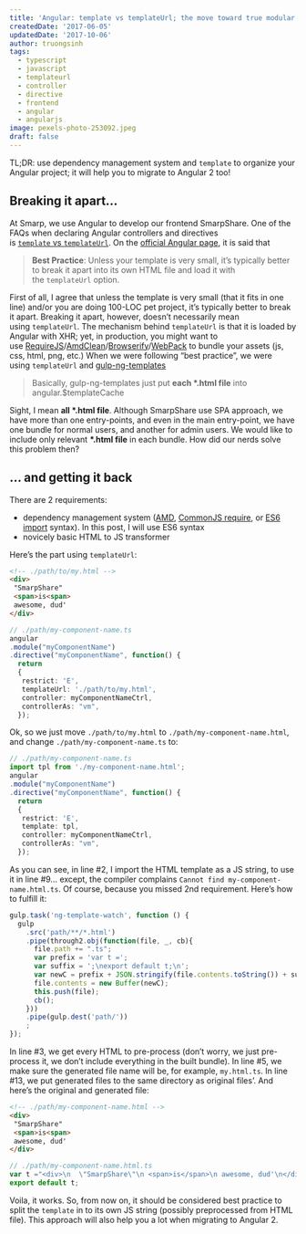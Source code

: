 ```yaml
---
title: 'Angular: template vs templateUrl; the move toward true modular development'
createdDate: '2017-06-05'
updatedDate: '2017-10-06'
author: truongsinh
tags:
  - typescript
  - javascript
  - templateurl
  - controller
  - directive
  - frontend
  - angular
  - angularjs
image: pexels-photo-253092.jpeg
draft: false
---
```


TL;DR: use dependency management system and `template` to organize your Angular project; it will help you to migrate to Angular 2 too!

## Breaking it apart…

At Smarp, we use Angular to develop our frontend SmarpShare. One of the FAQs when declaring Angular controllers and directives is [`template` vs `templateUrl`](https://www.google.ie/search?client=safari&rls=en&q=template+vs+templateurl&ie=UTF-8&oe=UTF-8&gws_rd=cr&ei=anpxVZLVLMyV7Abe4YOoDg). On the [official Angular page](https://docs.angularjs.org/guide/directive), it is said that

> **Best Practice**: Unless your template is very small, it’s typically better to break it apart into its own HTML file and load it with the `templateUrl` option.

First of all, I agree that unless the template is very small (that it fits in one line) and/or you are doing 100-LOC pet project, it’s typically better to break it apart. Breaking it apart, however, doesn’t necessarily mean using `templateUrl`. The mechanism behind `templateUrl` is that it is loaded by Angular with XHR; yet, in production, you might want to use [RequireJS](http://requirejs.org/)/[AmdClean](https://github.com/gfranko/amdclean)/[Browserify](http://browserify.org/)/[WebPack](https://webpack.github.io/) to bundle your assets (js, css, html, png, etc.) When we were following “best practice”, we were using `templateUrl` and [gulp-ng-templates](https://www.npmjs.com/package/gulp-ng-templates)

> Basically, gulp-ng-templates just put **each \*.html file** into angular.$templateCache

Sight, I mean **all \*.html file**. Although SmarpShare use SPA approach, we have more than one entry-points, and even in the main entry-point, we have one bundle for normal users, and another for admin users. We would like to include only relevant **\*.html file** in each bundle. How did our nerds solve this problem then?

## … and getting it back

There are 2 requirements:

-   dependency management system ([AMD](http://en.wikipedia.org/wiki/Asynchronous_module_definition), [CommonJS require](http://wiki.commonjs.org/wiki/Modules/1.1), or [ES6 import](https://developer.mozilla.org/en-US/docs/Web/JavaScript/Reference/Statements/import) syntax). In this post, I will use ES6 syntax
-   novicely basic HTML to JS transformer

Here’s the part using `templateUrl`: 

```html
<!-- ./path/to/my.html -->
<div>
 "SmarpShare"
 <span>is<span>
 awesome, dud'
</div>
```

```ts
// ./path/my-component-name.ts
angular
.module("myComponentName")
.directive("myComponentName", function() {
  return
  {
   restrict: 'E',
   templateUrl: './path/to/my.html',
   controller: myComponentNameCtrl,
   controllerAs: "vm",
  });
```

Ok, so we just move `./path/to/my.html` to `./path/my-component-name.html`, and change `./path/my-component-name.ts` to:

```ts
// ./path/my-component-name.ts
import tpl from './my-component-name.html';
angular
.module("myComponentName")
.directive("myComponentName", function() {
  return
  {
   restrict: 'E',
   template: tpl,
   controller: myComponentNameCtrl,
   controllerAs: "vm",
  });
```

As you can see, in line #2, I import the HTML template as a JS string, to use it in line #9… except, the compiler complains `Cannot find my-component-name.html.ts`. Of course, because you missed 2nd requirement. Here’s how to fulfill it:

```js
gulp.task('ng-template-watch', function () {
  gulp
    .src('path/**/*.html')
    .pipe(through2.obj(function(file, _, cb){
      file.path += ".ts";
      var prefix = 'var t =';
      var suffix = ';\nexport default t;\n';
      var newC = prefix + JSON.stringify(file.contents.toString()) + suffix;
      file.contents = new Buffer(newC);
      this.push(file);
      cb();
    }))
    .pipe(gulp.dest('path/'))
    ;
});
```

In line #3, we get every HTML to pre-process (don’t worry, we just pre-process it, we don’t include everything in the built bundle). In line #5, we make sure the generated file name will be, for example, `my.html.ts`. In line #13, we put generated files to the same directory as original files’. And here’s the original and generated file:

```html
<!-- ./path/my-component-name.html -->
<div>
 "SmarpShare"
 <span>is<span>
 awesome, dud'
</div>
```

```ts
// ./path/my-component-name.html.ts
var t ="<div>\n  \"SmarpShare\"\n <span>is</span>\n awesome, dud'\n</div>\n";
export default t;
```

Voila, it works. So, from now on, it should be considered best practice to split the `template` in to its own JS string (possibly preprocessed from HTML file). This approach will also help you a lot when migrating to Angular 2.
